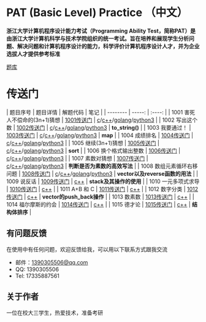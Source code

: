 # PAT (Basic Level) Practice （中文）

__浙江大学计算机程序设计能力考试（Programming Ability Test，简称PAT）是由浙江大学计算机科学与技术学院组织的统一考试。旨在培养和展现学生分析问题、解决问题和计算机程序设计的能力，科学评价计算机程序设计人才，并为企业选拔人才提供参考标准__

[题库](https://pintia.cn/)

# 传送门
| 题目序号        | 题目详情   |  解题代码  |  笔记  |
| --------   | -----:  | :----:  |
| 1001 害死人不偿命的(3n+1)猜想      |  [1001传送门](https://github.com/hushengquan/PatBasicLevel/blob/master/code/1001/1001.md)  |   [c](https://github.com/hushengquan/PatBasicLevel/blob/master/code/1001/1001.c)/[c++](https://github.com/hushengquan/PatBasicLevel/blob/master/code/1001/1001.cpp)/[golang](https://github.com/hushengquan/PatBasicLevel/blob/master/code/1001/1001.go)/[python3](https://github.com/hushengquan/PatBasicLevel/blob/master/code/1001/1001.py)    |
| 1002 写出这个数        |    [1002传送门](https://github.com/hushengquan/PatBasicLevel/blob/master/code/1002/1002.md)   |    [c](https://github.com/hushengquan/PatBasicLevel/blob/master/code/1002/1002.c)/[c++](https://github.com/hushengquan/PatBasicLevel/blob/master/code/1002/1002.cpp)/[golang](https://github.com/hushengquan/PatBasicLevel/blob/master/code/1002/1002.go)/[python3](https://github.com/hushengquan/PatBasicLevel/blob/master/code/1002/1002.py)    | __to_string()__ |
| 1003 我要通过！        |    [1003传送门](https://github.com/hushengquan/PatBasicLevel/blob/master/code/1003/1003.md)   |    [c](https://github.com/hushengquan/PatBasicLevel/blob/master/code/1003/1003.c)/[c++](https://github.com/hushengquan/PatBasicLevel/blob/master/code/1003/1003.cpp)/[golang](https://github.com/hushengquan/PatBasicLevel/blob/master/code/1003/1003.go)/[python3](https://github.com/hushengquan/PatBasicLevel/blob/master/code/1003/1003.py)    | __map__ |
| 1004 成绩排名        |    [1004传送门](https://github.com/hushengquan/PatBasicLevel/blob/master/code/1004/1004.md)   |    [c](https://github.com/hushengquan/PatBasicLevel/blob/master/code/1004/1004.c)/[c++](https://github.com/hushengquan/PatBasicLevel/blob/master/code/1004/1004.cpp)/[golang](https://github.com/hushengquan/PatBasicLevel/blob/master/code/1004/1004.go)/[python3](https://github.com/hushengquan/PatBasicLevel/blob/master/code/1004/1004.py)    |
| 1005 继续(3n+1)猜想         |    [1005传送门](https://github.com/hushengquan/PatBasicLevel/blob/master/code/1005/1005.md)   |    [c](https://github.com/hushengquan/PatBasicLevel/blob/master/code/1005/1005.c)/[c++](https://github.com/hushengquan/PatBasicLevel/blob/master/code/1005/1005.cpp)/[golang](https://github.com/hushengquan/PatBasicLevel/blob/master/code/1005/1005.go)/[python3](https://github.com/hushengquan/PatBasicLevel/blob/master/code/1005/1005.py)    | __sort__ |
| 1006 换个格式输出整数         |    [1006传送门](https://github.com/hushengquan/PatBasicLevel/blob/master/code/1006/1006.md)   |    [c](https://github.com/hushengquan/PatBasicLevel/blob/master/code/1006/1006.c)/[c++](https://github.com/hushengquan/PatBasicLevel/blob/master/code/1006/1006.cpp)/[golang](https://github.com/hushengquan/PatBasicLevel/blob/master/code/1006/1006.go)/[python3](https://github.com/hushengquan/PatBasicLevel/blob/master/code/1006/1006.py)    |
| 1007 素数对猜想         |    [1007传送门](https://github.com/hushengquan/PatBasicLevel/blob/master/code/1007/1007.md)   |    [c](https://github.com/hushengquan/PatBasicLevel/blob/master/code/1007/1007.c)/[c++](https://github.com/hushengquan/PatBasicLevel/blob/master/code/1007/1007.cpp)/[golang](https://github.com/hushengquan/PatBasicLevel/blob/master/code/1007/1007.go)/[python3](https://github.com/hushengquan/PatBasicLevel/blob/master/code/1007/1007.py)    | __判断是否为素数的高效写法__ |
| 1008 数组元素循环右移问题         |    [1008传送门](https://github.com/hushengquan/PatBasicLevel/blob/master/code/1008/1008.md)   |    [c](https://github.com/hushengquan/PatBasicLevel/blob/master/code/1008/1008.c)/[c++](https://github.com/hushengquan/PatBasicLevel/blob/master/code/1008/1008.cpp)/[golang](https://github.com/hushengquan/PatBasicLevel/blob/master/code/1008/1008.go)/[python3](https://github.com/hushengquan/PatBasicLevel/blob/master/code/1008/1008.py)    | __vector以及reverse函数的用法__ |
| 1009 说反话         |    [1009传送门](https://github.com/hushengquan/PatBasicLevel/blob/master/code/1009/1009.md)   |    [c++](https://github.com/hushengquan/PatBasicLevel/blob/master/code/1009/1009.cpp)    | __stack及其操作的使用__ |
| 1010 一元多项式求导         |    [1010传送门](https://github.com/hushengquan/PatBasicLevel/blob/master/code/1010/1010.md)   |    [c++](https://github.com/hushengquan/PatBasicLevel/blob/master/code/1010/1010.cpp)    |
| 1011 A+B 和 C        |    [1011传送门](https://github.com/hushengquan/PatBasicLevel/blob/master/code/1011/1011.md)   |    [c++](https://github.com/hushengquan/PatBasicLevel/blob/master/code/1011/1011.cpp)    |
| 1012 数字分类        |    [1012传送门](https://github.com/hushengquan/PatBasicLevel/blob/master/code/1012/1012.md)   |    [c++](https://github.com/hushengquan/PatBasicLevel/blob/master/code/1012/1012.cpp)    | __vector的push_back操作__ |
| 1013 数素数        |    [1013传送门](https://github.com/hushengquan/PatBasicLevel/blob/master/code/1013/1013.md)   |    [c++](https://github.com/hushengquan/PatBasicLevel/blob/master/code/1013/1013.cpp)    |
| 1014 福尔摩斯的约会         |    [1014传送门](https://github.com/hushengquan/PatBasicLevel/blob/master/code/1014/1014.md)   |    [c++](https://github.com/hushengquan/PatBasicLevel/blob/master/code/1014/1014.cpp)    |
| 1015 德才论         |    [1015传送门](https://github.com/hushengquan/PatBasicLevel/blob/master/code/1015/1015.md)   |    [c++](https://github.com/hushengquan/PatBasicLevel/blob/master/code/1015/1015.cpp)    | __结构体排序__ |


## 有问题反馈
在使用中有任何问题，欢迎反馈给我，可以用以下联系方式跟我交流

* 邮件：1390305506@qq.com
* QQ: 1390305506
* Tel: 17335887561

## 关于作者

一位在校大三学生，热爱技术，准备考研
